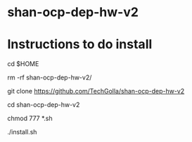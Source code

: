 # shan-ocp-dep-hw-v2
# Instructions to do install

cd $HOME

rm -rf shan-ocp-dep-hw-v2/

git clone https://github.com/TechGolla/shan-ocp-dep-hw-v2

cd shan-ocp-dep-hw-v2

chmod 777 *.sh

./install.sh
